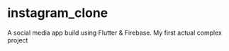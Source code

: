 # instagram_clone

A social media app build using Flutter & Firebase. 
My first actual complex project

